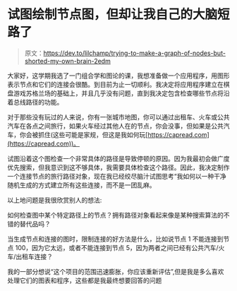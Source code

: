 # 试图绘制节点图，但却让我自己的大脑短路了

> 原文：<https://dev.to/lilchamp/trying-to-make-a-graph-of-nodes-but-shorted-my-own-brain-2edm>

大家好，这学期我选了一门组合学和图论的课，我想准备做一个应用程序，用图形表示节点和它们的连接会很酷。到目前为止一切顺利。我决定将应用程序建立在棋盘游戏苏格兰场的基础上，并且几乎没有问题，直到我决定包含检查哪些节点将沿着总线路径的功能。

对于那些没有玩过的人来说，你有一张城市地图，你可以通过出租车、火车或公共汽车在各点之间旅行，如果火车经过其他人在的节点，你会没事，但如果是公共汽车，你会被抓住(这些可能是家规，但这是我如何玩[https://capread.com](https://capread.com))。

试图沿着这个图检查一个非常具体的路径是导致停顿的原因。因为我最初会做广度优先搜索，但我意识到这不够具体，我需要具体检查这个路径。因此，我决定制作一个连接节点的旅行路径对象，现在我已经绞尽脑汁试图思考“我如何以一种干净随机生成的方式建立所有这些连接，而不是一团乱麻。

以上地问题是我很欣赏别人的想法:

如何检查图中某个特定路径上的节点？拥有路径对象看起来像是某种搜索算法的不错的替代品吗？

当生成节点和连接的图时，限制连接的好方法是什么，比如说节点 1 不能连接到节点 100，因为它太远，或者不能连接到节点 5，因为两者之间已经有公共汽车/火车/出租车连接？

我的一部分想说“这个项目的范围迅速膨胀，你应该重新评估”,但是我是多么喜欢处理它们的图表和程序，这些都是我最终想要回答的问题